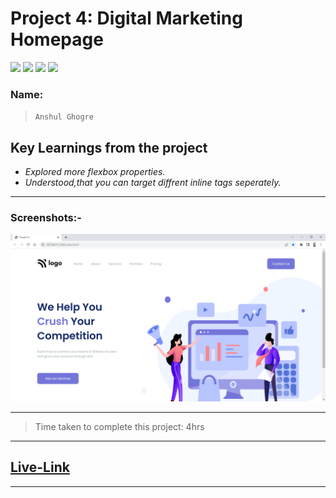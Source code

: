 # Project 4: Digital Marketing Homepage

![](https://img.shields.io/badge/HTML-CSS-blue) ![](https://img.shields.io/badge/LCO-iNeuron.ai-lightgrey) ![](https://img.shields.io/badge/Assignment--1-Project--4-success) ![](https://img.shields.io/badge/Full--Stack--Java--Dev-Bootcamp-yellowgreen)

### Name:

> `Anshul Ghogre`

## Key Learnings from the project

- _Explored more flexbox properties._
- _Understood,that you can target diffrent inline tags seperately._

---

### Screenshots:-

![Project2](./madebyanshul4.png)

---

> Time taken to complete this project: 4hrs

---

## [Live-Link](https://project-4-digital-marketing-homepage.netlify.app/)

---
